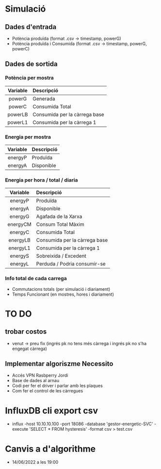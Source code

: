 # Simulació

## Dades d'entrada

 - Potència produïda                (format .csv -> timestamp, powerG)
 - Potència produïda i Consumida    (format .csv -> timestamp, powerG, powerC)

## Dades de sortida

### Potència per mostra
 
| Variable | Descripció                    |
| :------: | :-----------------------------|
| powerG   | Generada                      |
| powerC   | Consumida Total               |
| powerLB  | Consumida per la càrrega base |
| powerL1  | Consumida per la càrrega 1    |

### Energia per mostra

| Variable | Descripció                    |
| :------: | :-----------------------------|
| energyP  | Produïda                      |
| energyA  | Disponible                    |

### Energia per hora / total / diaria

| Variable | Descripció                    |
| :------: | :-----------------------------|
| energyP  | Produïda                      |
| energyA  | Disponible                    |
| energyG  | Agafada de la Xarxa           |
| energyCM | Consum Total Màxim            |
| energyC  | Consumida Total               |
| energyLB | Consumida per la càrrega base |
| energyL1 | Consumida per la càrrega 1    |
| energyS  | Sobreixida / Excedent         |
| energyL  | Perduda / Podria consumir-se  |

### Info total de cada carrega

 - Commutacions totals (per simulació i diariament)
 - Temps Funcionant (en mostres, hores i diariament)


# TO DO

## trobar costos

- venut -> preu fix (ingrés pk no tens més càrrega i ingrés pk no s'ha engegat càrrega)

## Implementar algoriszme Necessito
- Accés VPN Rasbperry Jordi
- Base de dades al arnau
- Codi per fer el driver i parlar amb les plaques
- Com fer el control de les càrregues

# InfluxDB cli export csv
- influx -host 10.10.10.100 -port 18086 -database 'gestor-energetic-SVC' -execute 'SELECT * FROM hysteresis' -format csv > test.csv



# Canvis a d'algorithme
- 14/06/2022 a les 19:00